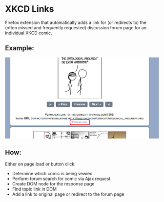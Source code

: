 # XKCD Links
Firefox extension that automatically adds a link for (or redirects to) the (often missed and frequently requested) discussion forum page for an individual XKCD comic.

## Example:
![Screenshot](screenshot.png)

## How:
Either on page load or button click:
- Determine which comic is being vewied
- Perform forum search for comic via Ajax request
- Create DOM node for the response page
- Find topic link in DOM
- Add a link to original page or redirect to the forum page

